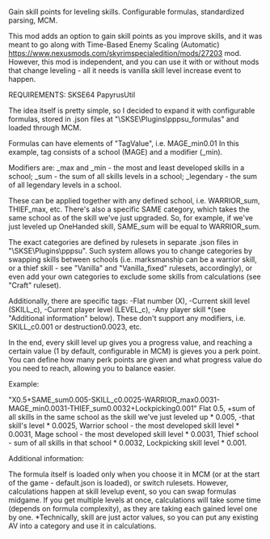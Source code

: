 Gain skill points for leveling skills. Configurable formulas, standardized parsing, MCM. 

This mod adds an option to gain skill points as you improve skills, and it was meant to go along with Time-Based Enemy Scaling (Automatic) https://www.nexusmods.com/skyrimspecialedition/mods/27203 mod. 
However, this mod is independent, and you can use it with or without mods that change leveling - all it needs is vanilla skill level increase event to happen.


REQUIREMENTS:
SKSE64
PapyrusUtil

The idea itself is pretty simple, so I decided to expand it with configurable formulas, stored in .json files at "\SKSE\Plugins\pppsu_formulas" and loaded through MCM.

Formulas can have elements of "TagValue", i.e. MAGE_min0.01
In this example, tag consists of a school (MAGE) and a modifier (_min).

Modifiers are:
_max and _min - the most and least developed skills in a school;
_sum - the sum of all skills levels in a school;
_legendary - the sum of all legendary levels in a school.

These can be applied together with any defined school, i.e. WARRIOR_sum, THIEF_max, etc.
There's also a specific SAME category, which takes the same school as of the skill we've just upgraded.
So, for example, if we've just leveled up OneHanded skill, SAME_sum will be equal to WARRIOR_sum.

The exact categories are defined by rulesets in separate .json files in "\SKSE\Plugins\pppsu". 
Such system allows you to change categories by swapping skills between schools (i.e. marksmanship can be a warrior skill, or a thief skill - see "Vanilla" and "Vanilla_fixed" rulesets, accordingly), or even add your own categories to exclude some skills from calculations (see "Craft" ruleset).
   
Additionally, there are specific tags:
-Flat number (X), 
-Current skill level (SKILL_c),
-Current player level (LEVEL_c),
-Any player skill *(see "Additional information" below).
These don't support any modifiers, i.e. SKILL_c0.001 or destruction0.0023, etc.

In the end, every skill level up gives you a progress value, and reaching a certain value (1 by default, configurable in MCM) is gieves you a perk point. You can define how many perk points are given and what progress value do you need to reach, allowing you to balance easier. 

Example:

"X0.5+SAME_sum0.005-SKILL_c0.0025-WARRIOR_max0.0031-MAGE_min0.0031-THIEF_sum0.0032+Lockpicking0.001"
Flat 0.5, 
+sum of all skills in the same school as the skill we've just leveled up * 0.005,
-that skill's level * 0.0025,
Warrior school - the most developed skill level * 0.0031, 
Mage school - the most developed skill level * 0.0031,
Thief school - sum of all skills in that school * 0.0032,
Lockpicking skill level * 0.001.

Additional information:

The formula itself is loaded only when you choose it in MCM (or at the start of the game - default.json is loaded), or switch rulesets. However, calculations happen at skill levelup event, so you can swap formulas midgame.
If you get multiple levels at once, calculations will take some time (depends on formula complexity), as they are taking each gained level one by one.
*Technically, skill are just actor values, so you can put any existing AV into a category and use it in calculations.
